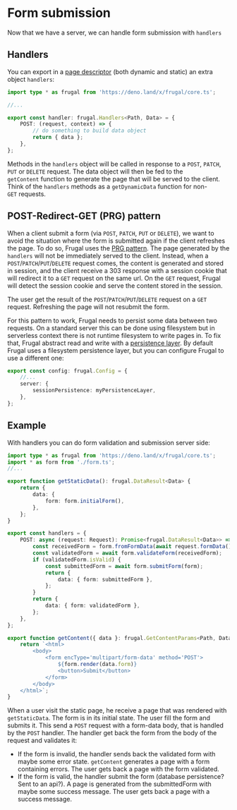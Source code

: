 # Form submission

Now that we have a server, we can handle form submission with `handlers`

## Handlers

You can export in a [page descriptor](/docs/api/01-page-descriptor) (both dynamic and static) an extra object `handlers`:

```ts
import type * as frugal from 'https://deno.land/x/frugal/core.ts';

//...

export const handler: frugal.Handlers<Path, Data> = {
    POST: (request, context) => {
        // do something to build data object
        return { data };
    },
};
```

Methods in the `handlers` object will be called in response to a `POST`, `PATCH`, `PUT` or `DELETE` request. The data object will then be fed to the `getContent` function to generate the page that will be served to the client. Think of the `handlers` methods as a `getDynamicData` function for non-`GET` requests.

## POST-Redirect-GET (PRG) pattern

When a client submit a form (via `POST`, `PATCH`, `PUT` or `DELETE`), we want to avoid the situation where the form is submitted again if the client refreshes the page. To do so, Frugal uses the [PRG pattern](https://en.wikipedia.org/wiki/Post/Redirect/Get). The page generated by the `handlers` will not be immediately served to the client. Instead, when a `POST`/`PATCH`/`PUT`/`DELETE` request comes, the content is generated and stored in session, and the client receive a 303 response with a session cookie that will redirect it to a `GET` request on the same url. On the `GET` request, Frugal will detect the session cookie and serve the content stored in the session.

The user get the result of the `POST`/`PATCH`/`PUT`/`DELETE` request on a `GET` request. Refreshing the page will not resubmit the form.

For this pattern to work, Frugal needs to persist some data between two requests. On a standard server this can be done using filesystem but in serverless context there is not runtime filesystem to write pages in. To fix that, Frugal abstract read and write with a [persistence layer](/docs/api/04-persistence). By default Frugal uses a filesystem persistence layer, but you can configure Frugal to use a different one:

```ts
export const config: frugal.Config = {
    //...
    server: {
        sessionPersistence: myPersistenceLayer,
    },
};
```

## Example

With handlers you can do form validation and submission server side:

```ts
import type * as frugal from 'https://deno.land/x/frugal/core.ts';
import * as form from './form.ts';
//...

export function getStaticData(): frugal.DataResult<Data> {
    return {
        data: {
            form: form.initialForm(),
        },
    };
}

export const handlers = {
    POST: async (request: Request): Promise<frugal.DataResult<Data>> => {
        const receivedForm = form.fromFormData(await request.formData());
        const validatedForm = await form.validateForm(receivedForm);
        if (validatedForm.isValid) {
            const submittedForm = await form.submitForm(form);
            return {
                data: { form: submittedForm },
            };
        }
        return {
            data: { form: validatedForm },
        };
    },
};

export function getContent({ data }: frugal.GetContentParams<Path, Data>) {
    return `<html>
        <body>
            <form encType='multipart/form-data' method='POST'>
                ${form.render(data.form)}
                <button>Submit</button>
            </form>
        </body>
    </html>`;
}
```

When a user visit the static page, he receive a page that was rendered with `getStaticData`. The form is in its initial state. The user fill the form and submits it. This send a `POST` request with a form-data body, that is handled by the `POST` handler. The handler get back the form from the body of the request and validates it:

- If the form is invalid, the handler sends back the validated form with maybe some error state. `getContent` generates a page with a form containing errors. The user gets back a page with the form validated.
- If the form is valid, the handler submit the form (database persistence? Sent to an api?). A page is generated from the submittedForm with maybe some success message. The user gets back a page with a success message.

